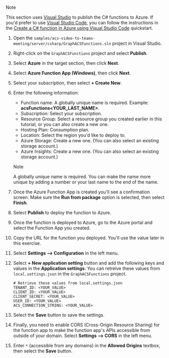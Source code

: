 <!-- markdownlint-disable MD041 -->

> [!NOTE]
> This section uses [Visual Studio](https://visualstudio.com/) to publish the C# functions to Azure. If you'd prefer to use [Visual Studio Code](https://code.visualstudio.com), you can follow the instructions in the [Create a C# function in Azure using Visual Studio Code](/azure/azure-functions/create-first-function-vs-code-csharp) quickstart.

1. Open the `samples/acs-video-to-teams-meeting/server/csharp/GraphACSFunctions.sln` project in Visual Studio.

1. Right-click on the `GraphACSFunctions` project and select **Publish**.

1. Select **Azure** in the target section, then click **Next**.

1. Select **Azure Function App (Windows)**, then click **Next**.

1. Select your subscription, then select **+ Create New**.

1. Enter the following information:

    - Function name: A globally unique name is required. Example: **acsFunctions<YOUR_LAST_NAME>**.
    - Subscription: Select your subscription.
    - Resource Group: Select a resource group you created earlier in this tutorial, or you can also create a new one.
    - Hosting Plan: Consumption plan.
    - Location: Select the region you'd like to deploy to.
    - Azure Storage: Create a new one. (You can also select an existing storage account.)
    - Azure Insights: Create a new one. (You can also select an existing storage account.)

    > [!NOTE]
    > A globally unique name is required. You can make the name more unique by adding a number or your last name to the end of the name.

1. Once the Azure Function App is created you'll see a confirmation screen. Make sure the **Run from package** option is selected, then select **Finish**.

1. Select **Publish** to deploy the function to Azure.

1. Once the function is deployed to Azure, go to the Azure portal and select the Function App you created.

1. Copy the URL for the function you deployed. You'll use the value later in this exercise.

1. Select **Settings --> Configuration** in the left menu.

1. Select **+ New application setting** button and add the following keys and values in the **Application settings**. You can retreive these values from `local.settings.json` in the `GraphACSFunctions` project.

    ```
    # Retrieve these values from local.settings.json
    TENANT_ID: <YOUR_VALUE>
    CLIENT_ID: <YOUR_VALUE>
    CLIENT_SECRET: <YOUR_VALUE>
    USER_ID: <YOUR_VALUE>
    ACS_CONNECTION_STRING: <YOUR_VALUE>
    ```

1. Select the **Save** button to save the settings.

1. Finally, you need to enable CORS (Cross-Origin Resource Sharing) for the function app to make the function app's APIs accessible from outside of your domain. Select **Settings --> CORS** in the left menu.

1. Enter `*` (accessible from any domains) in the **Allowed Origins** textbox, then select the **Save** button.
